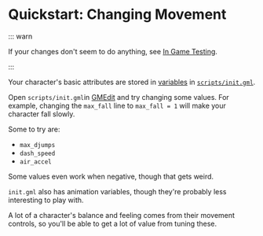 # Quickstart: Changing Movement

::: warn

If your changes don't seem to do anything, see [In Game Testing](in_game_testing.md).

:::

Your character's basic attributes are stored
in [variables](/workshop_guide/programming/learning_path/variables.md)
in [`scripts/init.gml`](/workshop_guide/programming/reference/scripts/init_and_attack_scripts.md#init-gml).

Open `scripts/init.gml`in [GMEdit](software_setup.md#opening-your-project-with-gmedit) and try changing some values. For
example, changing the `max_fall` line to `max_fall = 1` will make your character fall slowly.

Some to try are:

- `max_djumps`
- `dash_speed`
- `air_accel`

Some values even work when negative, though that gets weird.

`init.gml` also has animation variables, though they're probably less interesting to play with.

A lot of a character's balance and feeling comes from their movement controls, so you'll be able to get a lot of value
from tuning these.
